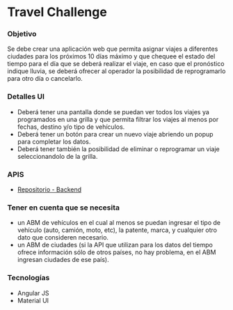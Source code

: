 # Travel Challenge

### Objetivo
Se debe crear una aplicación web que permita asignar viajes a diferentes ciudades para los próximos 10 días máximo y que chequee el estado del tiempo para el día que se deberá realizar el viaje, en caso que el pronóstico indique lluvia, se deberá ofrecer al operador la posibilidad de reprogramarlo para otro día o cancelarlo.

### Detalles UI
* Deberá tener una pantalla donde se puedan ver todos los viajes ya programados en una grilla y que permita filtrar los viajes al menos por fechas, destino y/o tipo de vehículos.
* Deberá tener un botón para crear un nuevo viaje abriendo un popup para completar los datos.
* Deberá tener también la posibilidad de eliminar o reprogramar un viaje seleccionandolo de la grilla.

### APIS
* [Repositorio - Backend](https://github.com/ariel-gallardo/travel-backend/tree/main)

### Tener en cuenta que se necesita
- un ABM de vehículos en el cual al menos se puedan ingresar el tipo de vehículo (auto, camión, moto, etc), la patente, marca, y cualquier otro dato que consideren necesario.
- un ABM de ciudades (si la API que utilizan para los datos del tiempo ofrece información sólo de otros países, no hay problema, en el ABM ingresan ciudades de ese país).

### Tecnologías

* Angular JS
* Material UI 

